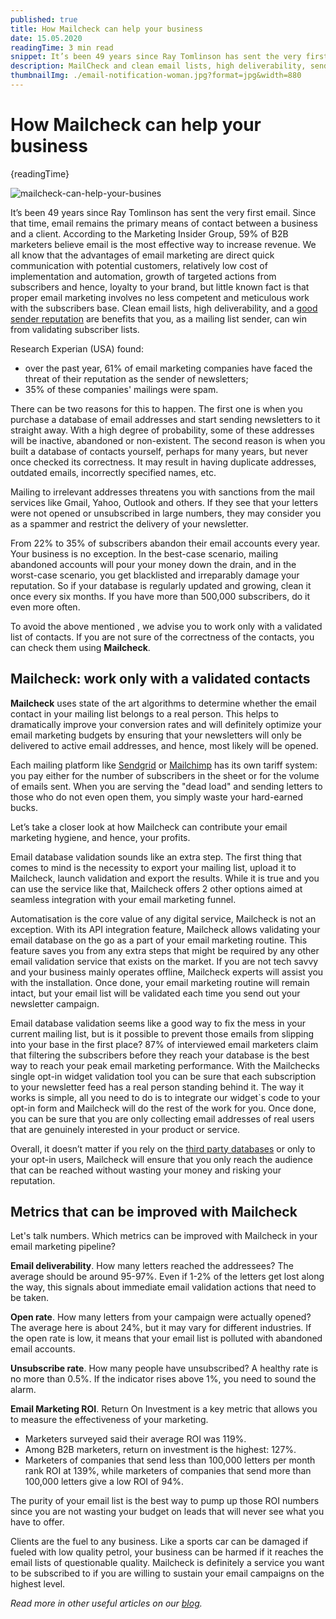 ```yaml
---
published: true
title: How Mailcheck can help your business
date: 15.05.2020
readingTime: 3 min read
snippet: It’s been 49 years since Ray Tomlinson has sent the very first email. Since that time, email remains the primary means of contact between a business and a client. According to the Marketing Insider Group, 59% of B2B marketers believe email is the most effective way to increase revenue. We all know that the advantages of email marketing are direct quick communication with potential customers, relatively low cost of implementation and automation, growth of targeted actions from subscribers and hence, loyalty to your brand, but little known fact is that proper email marketing involves no less competent and meticulous work with the subscribers base. Clean email lists, high deliverability, and a good sender reputation are benefits that you, as a mailing list sender, can win from validating subscriber lists.
description: MailCheck and clean email lists, high deliverability, sender reputation, validation subscriber lists. Benefits for your business from using MailCheck.
thumbnailImg: ./email-notification-woman.jpg?format=jpg&width=880
---
```


# How Mailcheck can help your business

{readingTime}

![mailcheck-can-help-your-busines](./email-notification-woman.jpg?format=webp;jpg;png;avif&srcset&width=880)

It’s been 49 years since Ray Tomlinson has sent the very first email. Since that time, email remains the primary means of contact between a business and a client. According to the Marketing Insider Group, 59% of B2B marketers believe email is the most effective way to increase revenue. We all know that the advantages of email marketing are direct quick communication with potential customers, relatively low cost of implementation and automation, growth of targeted actions from subscribers and hence, loyalty to your brand, but little known fact is that proper email marketing involves no less competent and meticulous work with the subscribers base. Clean email lists, high deliverability, and a [good sender reputation](/blog/senders-reputation) are benefits that you, as a mailing list sender, can win from validating subscriber lists.

Research Experian (USA) found:

- over the past year, 61% of email marketing companies have faced the threat of their reputation as the sender of newsletters;
- 35% of these companies' mailings were spam.

There can be two reasons for this to happen. The first one is when you purchase a database of email addresses and start sending newsletters to it straight away. With a high degree of probability, some of these addresses will be inactive, abandoned or non-existent. The second reason is when you built a database of contacts yourself, perhaps for many years, but never once checked its correctness. It may result in having duplicate addresses, outdated emails, incorrectly specified names, etc.

Mailing to irrelevant addresses threatens you with sanctions from the mail services like Gmail, Yahoo, Outlook and others. If they see that your letters were not opened or unsubscribed in large numbers, they may consider you as a spammer and restrict the delivery of your newsletter.

From 22% to 35% of subscribers abandon their email accounts every year. Your business is no exception. In the best-case scenario, mailing abandoned accounts will pour your money down the drain, and in the worst-case scenario, you get blacklisted and irreparably damage your reputation. So if your database is regularly updated and growing, clean it once every six months. If you have more than 500,000 subscribers, do it even more often.

To avoid the above mentioned , we advise you to work only with a validated list of contacts. If you are not sure of the correctness of the contacts, you can check them using **Mailcheck**.

## Mailcheck: work only with a validated contacts

**Mailcheck** uses state of the art algorithms to determine whether the email contact in your mailing list belongs to a real person. This helps to dramatically improve your conversion rates and will definitely optimize your email marketing budgets by ensuring that your newsletters will only be delivered to active email addresses, and hence, most likely will be opened.

Each mailing platform like [Sendgrid](/sendgrid-integration) or [Mailchimp](/mailchimp-integration) has its own tariff system: you pay either for the number of subscribers in the sheet or for the volume of emails sent. When you are serving the "dead load" and sending letters to those who do not even open them, you simply waste your hard-earned bucks.

Let’s take a closer look at how Mailcheck can contribute your email marketing hygiene, and hence, your profits.

Email database validation sounds like an extra step. The first thing that comes to mind is the necessity to export your mailing list, upload it to Mailcheck, launch validation and export the results. While it is true and you can use the service like that, Mailcheck offers 2 other options aimed at seamless integration with your email marketing funnel.

Automatisation is the core value of any digital service, Mailcheck is not an exception. With its API integration feature, Mailcheck allows validating your email database on the go as a part of your email marketing routine. This feature saves you from any extra steps that might be required by any other email validation service that exists on the market. If you are not tech savvy and your business mainly operates offline, Mailcheck experts will assist you with the installation. Once done, your email marketing routine will remain intact, but your email list will be validated each time you send out your newsletter campaign.

Email database validation seems like a good way to fix the mess in your current mailing list, but is it possible to prevent those emails from slipping into your base in the first place? 87% of interviewed email marketers claim that filtering the subscribers before they reach your database is the best way to reach your peak email marketing performance. With the Mailchecks single opt-in widget validation tool you can be sure that each subscription to your newsletter feed has a real person standing behind it. The way it works is simple, all you need to do is to integrate our widget\`s code to your opt-in form and Mailcheck will do the rest of the work for you. Once done, you can be sure that you are only collecting email addresses of real users that are genuinely interested in your product or service.

Overall, it doesn’t matter if you rely on the [third party databases](/blog/does-buying-email-lists-still-work) or only to your opt-in users, Mailcheck will ensure that you only reach the audience that can be reached without wasting your money and risking your reputation.

## Metrics that can be improved with Mailcheck

Let's talk numbers. Which metrics can be improved with Mailcheck in your email marketing pipeline?

**Email deliverability**. How many letters reached the addressees? The average should be around 95-97%. Even if 1-2% of the letters get lost along the way, this signals about immediate email validation actions that need to be taken.

**Open rate**. How many letters from your campaign were actually opened? The average here is about 24%, but it may vary for different industries. If the open rate is low, it means that your email list is polluted with abandoned email accounts.

**Unsubscribe rate**. How many people have unsubscribed? A healthy rate is no more than 0.5%. If the indicator rises above 1%, you need to sound the alarm.

**Email Marketing ROI**. Return On Investment is a key metric that allows you to measure the effectiveness of your marketing.

- Marketers surveyed said their average ROI was 119%.
- Among B2B marketers, return on investment is the highest: 127%.
- Marketers of companies that send less than 100,000 letters per month rank ROI at 139%, while marketers of companies that send more than 100,000 letters give a low ROI of 94%.

The purity of your email list is the best way to pump up those ROI numbers since you are not wasting your budget on leads that will never see what you have to offer.

Clients are the fuel to any business. Like a sports car can be damaged if fueled with low quality petrol, your business can be harmed if it reaches the email lists of questionable quality. Mailcheck is definitely a service you want to be subscribed to if you are willing to sustain your email campaigns on the highest level.

*Read more in other useful articles on our [blog](/blog).*
